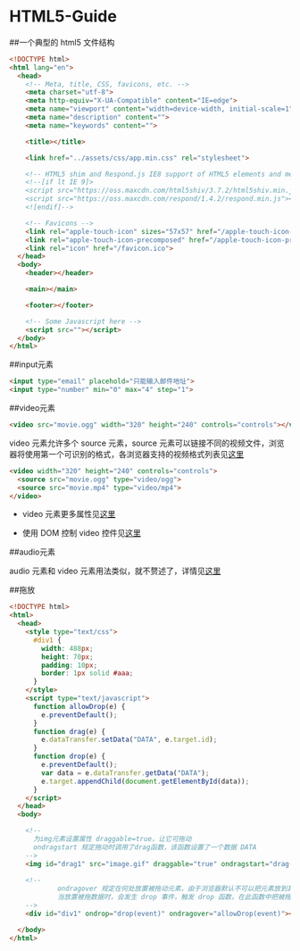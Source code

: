 HTML5-Guide
===========

##一个典型的 html5 文件结构

```html
<!DOCTYPE html>
<html lang="en">
  <head>
    <!-- Meta, title, CSS, favicons, etc. -->
    <meta charset="utf-8">
    <meta http-equiv="X-UA-Compatible" content="IE=edge">
    <meta name="viewport" content="width=device-width, initial-scale=1">
    <meta name="description" content="">
    <meta name="keywords" content="">

    <title></title>

    <link href="../assets/css/app.min.css" rel="stylesheet">

    <!-- HTML5 shim and Respond.js IE8 support of HTML5 elements and media queries -->
    <!--[if lt IE 9]>
    <script src="https://oss.maxcdn.com/html5shiv/3.7.2/html5shiv.min.js"></script>
    <script src="https://oss.maxcdn.com/respond/1.4.2/respond.min.js"></script>
    <![endif]-->

    <!-- Favicons -->
    <link rel="apple-touch-icon" sizes="57x57" href="/apple-touch-icon-114.png">
    <link rel="apple-touch-icon-precomposed" href="/apple-touch-icon-precomposed.png">
    <link rel="icon" href="/favicon.ico">
  </head>
  <body>
    <header></header>

    <main></main>

    <footer></footer>

    <!-- Some Javascript here -->
    <script src=""></script>
  </body>
</html>
```

##input元素 

```html
<input type="email" placehold="只能输入邮件地址"> 
<input type="number" min="0" max="4" step="1">
```

##video元素

```html
<video src="movie.ogg" width="320" height="240" controls="controls"></video>	
```

video 元素允许多个 source 元素，source 元素可以链接不同的视频文件，浏览器将使用第一个可识别的格式，各浏览器支持的视频格式列表见[这里](http://www.w3school.com.cn/html5/html_5_video.asp)

```html
<video width="320" height="240" controls="controls">
  <source src="movie.ogg" type="video/ogg">
  <source src="movie.mp4" type="video/mp4">
</video>
```

- video 元素更多属性见[这里](http://www.w3school.com.cn/tags/tag_video.asp)

- 使用 DOM 控制 video 控件见[这里](http://www.w3school.com.cn/html5/html_5_video_dom.asp)

##audio元素

audio 元素和 video 元素用法类似，就不赘述了，详情见[这里](http://www.w3school.com.cn/html5/html_5_audio.asp)

##拖放

```html
<!DOCTYPE html>
<html>
  <head>
    <style type="text/css">
      #div1 {
      	width: 488px;
      	height: 70px;
      	padding: 10px;
      	border: 1px solid #aaa;
      }
    </style>
    <script type="text/javascript">
      function allowDrop(e) {
        e.preventDefault();
      }
      function drag(e) {
        e.dataTransfer.setData("DATA", e.target.id);
      }
      function drop(e) {
        e.preventDefault();
        var data = e.dataTransfer.getData("DATA");
        e.target.appendChild(document.getElementById(data));
      }
    </script>
  </head>
  <body>

    <!-- 
      为img元素设置属性 draggable=true，让它可拖动
      ondragstart 规定拖动时调用了drag函数，该函数设置了一个数据 DATA    
    -->
    <img id="drag1" src="image.gif" draggable="true" ondragstart="drag(event)">
     
    <!--
			ondragover 规定在何处放置被拖动元素，由于浏览器默认不可以把元素放到其他元素中，在 allowDrop 函数中阻止对元素的默认处理
			当放置被拖数据时，会发生 drop 事件，触发 drop 函数，在此函数中把被拖动元素放到目标位置
    -->
    <div id="div1" ondrop="drop(event)" ondragover="allowDrop(event)"></div>

  </body>
</html>
```



